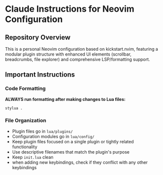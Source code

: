 # Claude Instructions for Neovim Configuration

## Repository Overview

This is a personal Neovim configuration based on kickstart.nvim, featuring a modular plugin structure with enhanced UI elements (scrollbar, breadcrumbs, file explorer) and comprehensive LSP/formatting support.

## Important Instructions

### Code Formatting

**ALWAYS run formatting after making changes to Lua files:**
```bash
stylua .
```

### File Organization

- Plugin files go in `lua/plugins/`
- Configuration modules go in `lua/config/`
- Keep plugin files focused on a single plugin or tightly related functionality
- Use descriptive filenames that match the plugin's purpose
- Keep `init.lua` clean
- when adding new keybindings, check if they conflict with any other keybindings